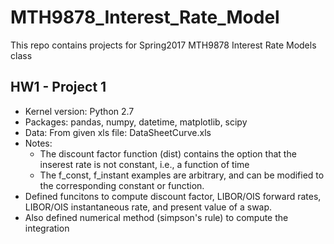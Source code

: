 # MTH9878_Interest_Rate_Model
This repo contains projects for Spring2017 MTH9878 Interest Rate Models class

## HW1 - Project 1
* Kernel version: Python 2.7
* Packages: pandas, numpy, datetime, matplotlib, scipy
* Data: From given xls file: DataSheetCurve.xls
* Notes:
    * The discount factor function (dist) contains the option that the inserest rate is not constant, i.e., a function of time
    * The f_const, f_instant examples are arbitrary, and can be modified to the corresponding constant or function.
* Defined funcitons to compute discount factor, LIBOR/OIS forward rates, LIBOR/OIS instantaneous rate, and present value of a swap.
* Also defined numerical method (simpson's rule) to compute the integration

